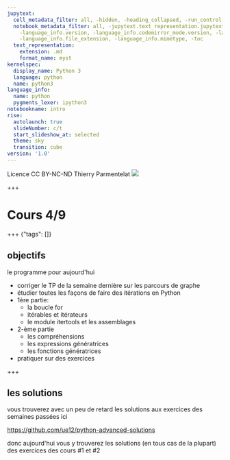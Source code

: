 ```yaml
---
jupytext:
  cell_metadata_filter: all, -hidden, -heading_collapsed, -run_control, -trusted
  notebook_metadata_filter: all, -jupytext.text_representation.jupytext_version, -jupytext.text_representation.format_version,
    -language_info.version, -language_info.codemirror_mode.version, -language_info.codemirror_mode,
    -language_info.file_extension, -language_info.mimetype, -toc
  text_representation:
    extension: .md
    format_name: myst
kernelspec:
  display_name: Python 3
  language: python
  name: python3
language_info:
  name: python
  pygments_lexer: ipython3
notebookname: intro
rise:
  autolaunch: true
  slideNumber: c/t
  start_slideshow_at: selected
  theme: sky
  transition: cube
version: '1.0'
---
```


<div class="licence">
<span>Licence CC BY-NC-ND</span>
<span>Thierry Parmentelat</span>
<span><img src="media/inria-25-alpha.png" /></span>
</div>

+++

# Cours 4/9

+++ {"tags": []}

## objectifs

le programme pour aujourd'hui

* corriger le TP de la semaine dernière sur les parcours de graphe
* étudier toutes les façons de faire des itérations en Python
* 1ère partie:
  * la boucle for
  * itérables et itérateurs
  * le module itertools et les assemblages
* 2-ème partie
  * les compréhensions
  * les expressions génératrices
  * les fonctions génératrices
* pratiquer sur des exercices

+++

## les solutions

vous trouverez avec un peu de retard les solutions aux exercices des semaines passées ici

https://github.com/ue12/python-advanced-solutions

donc aujourd'hui vous y trouverez les solutions (en tous cas de la plupart) des exercices des cours #1 et #2
